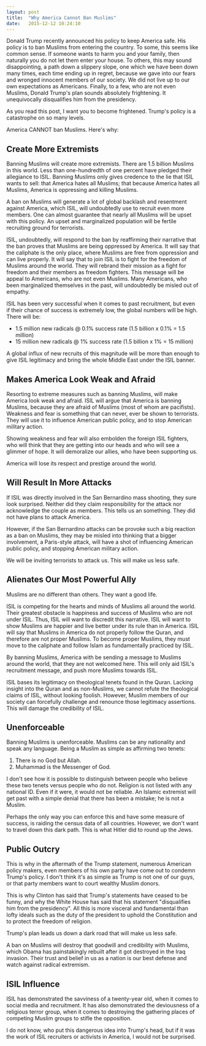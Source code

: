 ```yaml
---
layout: post
title:  "Why America Cannot Ban Muslims"
date:   2015-12-12 10:24:10
---
```


Donald Trump recently announced his policy to keep America safe. His policy is to
ban Muslims from entering the country. To some, this seems like common sense.
If someone wants to harm you and your family, then naturally you do not let them
enter your house. To others, this may sound disappointing, a path down a slippery
slope, one which we have been down many times, each time ending up in
regret, because we gave into our fears and wronged innocent members of our
society. We did not live up to our own expectations as Americans. Finally, to a
few, who are not even Muslims, Donald Trump's plan sounds absolutely
frightening. It unequivocally disqualifies him from the presidency.

As you read this post, I want you to become frightened. Trump's policy is a
catastrophe on so many levels.

America CANNOT ban Muslims. Here's why:


## Create More Extremists

Banning Muslims will create more extremists. There are 1.5 billion Muslims in
this world. Less than one-hundredth of one percent have pledged their allegiance
to ISIL. Banning Muslims only gives credence to the lie that ISIL wants to
sell: that America hates all Muslims; that because America hates all Muslims, America
is oppressing and killing Muslims.

A ban on Muslims will generate a lot of global backlash and resentment against
America, which ISIL, will undoubtedly use to recruit even more members. One can
almost guarantee that nearly all Muslims will be upset with this policy. An
upset and marginalized population will be fertile recruiting ground for
terrorists.

ISIL, undoubtedly, will respond to the ban by reaffirming their narrative that
the ban proves that Muslims are being oppressed by America. It will say
that the caliphate is the only place, where Muslims are free from oppression
and can live properly. It will say that to join ISIL is to fight for the freedom
of Muslims around the world.  They will rebrand their mission as a fight for
freedom and their members as freedom fighters. This message will be appeal to
Americans, who are not even Muslims. Many Americans, who been marginalized
themselves in the past, will undoubtedly be misled out of empathy.

ISIL has been very successful when it comes to past recruitment, but even if
their chance of success is extremely low, the global numbers will be high. There
will be:

- 1.5 million new radicals @ 0.1% success rate (1.5 billion x 0.1% = 1.5 million)
- 15 million new radicals @ 1% success rate (1.5 billion x 1% = 15 million)

A global influx of new recruits of this magnitude will be more than enough to
give ISIL legitimacy and bring the whole Middle East under the ISIL banner.


## Makes America Look Weak and Afraid
Resorting to extreme measures such as banning Muslims, will make America look
weak and afraid. ISIL will argue that America is banning Muslims, because
they are afraid of Muslims (most of whom are pacifists). Weakness and fear is
something that can never, ever be shown to terrorists. They will use it to
influence American public policy, and to stop American military action.

Showing weakness and fear will also embolden the foreign ISIL fighters, who
will think that they are getting into our heads and who will see a glimmer of
hope. It will demoralize our allies, who have been supporting us.

America will lose its respect and prestige around the world.


## Will Result In More Attacks

If ISIL was directly involved in the San Bernardino mass shooting, they sure
look surprised. Neither did they claim responsibility for the attack nor
acknowledge the couple as members. This tells us an something. They did
not have plans to attack America.

However, if the San Bernardino attacks can be provoke such a big reaction as a
ban on Muslims, they may be misled into thinking that a bigger involvement, a
Paris-style attack, will have a shot of influencing American public policy, and
stopping American military action.

We will be inviting terrorists to attack us. This will make us less safe.



## Alienates Our Most Powerful Ally

Muslims are no different than others. They want a good life.

ISIL is competing for the hearts and minds of Muslims all around the world.
Their greatest obstacle is happiness and success of Muslims who are not under
ISIL. Thus, ISIL will want to discredit this narrative. ISIL will want
to show Muslims are happier and live better under its rule than in
America. ISIL will say that Muslims in America do not properly follow the Quran,
and therefore are not proper Muslims. To become proper Muslims, they must move
to the caliphate and follow Islam as fundamentally practiced by ISIL.

By banning Muslims, America with be sending a message to Muslims around the
world, that they are not welcomed here. This will only aid ISIL's recruitment
message, and push more Muslims towards ISIL.

ISIL bases its legitimacy on theological tenets found in the Quran. Lacking
insight into the Quran and as non-Muslims, we cannot refute the theological
claims of ISIL, without looking foolish. However, Muslim members of our society
can forcefully challenge and renounce those legitimacy assertions. This will
damage the credibility of ISIL.

## Unenforceable
Banning Muslims is unenforceable. Muslims can be any nationality and speak any
language. Being a Muslim as simple as affirming two tenets:

1. There is no God but Allah.
2. Muhammad is the Messenger of God.

I don't see how it is possible to distinguish between people who believe these
two tenets versus people who do not. Religion is not listed with any
national ID. Even if it were, it would not be reliable. An Islamic extremist
will get past with a simple denial that there has been a mistake; he is not a
Muslim.

Perhaps the only way you can enforce this and have some measure of success, is
raiding the census data of all countries. However, we don't want to travel down
this dark path. This is what Hitler did to round up the Jews.

## Public Outcry

This is why in the aftermath of the Trump statement, numerous American policy
makers, even members of his own party have come out to condemn Trump's
policy. I don't think it's as simple as Trump is not one of our guys,
or that party members want to court wealthy Muslim donors.

This is why Clinton has said that Trump's statements have ceased to be funny,
and why the White House has said that his statement "disqualifies him from
the presidency". All this is more visceral and fundamental than lofty ideals
such as the duty of the president to uphold the Constitution and to protect the
freedom of religion.

Trump's plan leads us down a dark road that will make us less safe.

A ban on Muslims will destroy that goodwill and credibility with Muslims, which
Obama has painstakingly rebuilt after it got destroyed in the Iraq invasion.
Their trust and belief in us as a nation is our best defense and watch against
radical extremism.

## ISIL Influence

ISIL has demonstrated the savviness of a twenty-year old, when it comes to
social media and recruitment. It has also demonstrated the deviousness of a
religious terror group, when it comes to destroying the gathering places of
competing Muslim groups to stifle the opposition.

I do not know, who put this dangerous idea into Trump's head, but if it was the
work of ISIL recruiters or activists in America, I would not be surprised.
